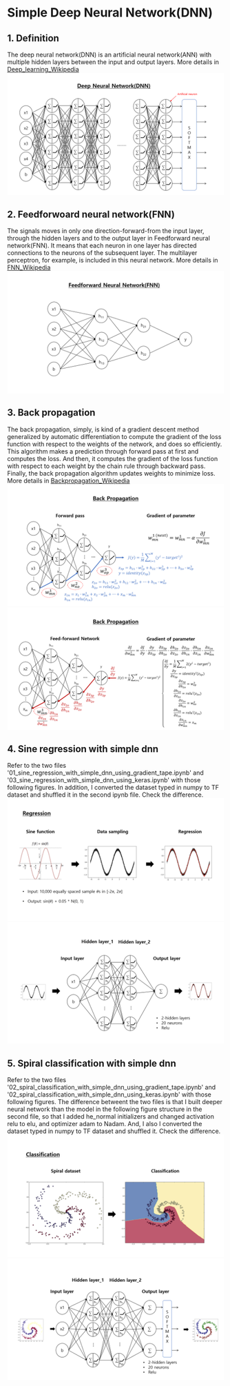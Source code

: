 # Simple Deep Neural Network(DNN)

## 1. Definition
The deep neural network(DNN) is an artificial neural network(ANN) with multiple hidden layers between the input and output layers. More details in [Deep_learning_Wikipedia](https://en.wikipedia.org/wiki/Deep_learning)
![01_dnn_structure](https://github.com/ConstDahoud/simple_dnn/blob/main/images/01_dnn_structure.png)
## 2. Feedforwoard neural network(FNN)
The signals moves in only one direction-forward-from the input layer, through the hidden layers and to the output layer in Feedforward neural network(FNN). It means that each neuron in one layer has directed connections to the neurons of the subsequent layer. The multilayer perceptron, for example, is included in this neural network. More details in [FNN_Wikipedia](https://en.wikipedia.org/wiki/Feedforward_neural_network)
![01_fnn](https://github.com/ConstDahoud/simple_dnn/blob/main/images/01_fnn.png)
## 3. Back propagation
The back propagation, simply, is kind of a gradient descent method generalized by automatic differentiation to compute the gradient of the loss function with respect to the weights of the network, and does so efficiently. This algorithm makes a prediction through forward pass at first and computes the loss. And then, it computes the gradient of the loss function with respect to each weight by the chain rule through backward pass. Finally, the back propagation algorithm updates weights to minimize loss. More details in [Backpropagation_Wikipedia](https://en.wikipedia.org/wiki/Backpropagation)
![01_forward_pass](https://github.com/ConstDahoud/simple_dnn/blob/main/images/01_forward_pass.png)
![01_back_propagation](https://github.com/ConstDahoud/simple_dnn/blob/main/images/01_back_propagation.png)
## 4. Sine regression with simple dnn
Refer to the two files '01_sine_regression_with_simple_dnn_using_gradient_tape.ipynb' and '03_sine_regression_with_simple_dnn_using_keras.ipynb' with those following figures. In addition, I converted the dataset typed in numpy to TF dataset and shuffled it in the second ipynb file. Check the difference.   
![02_regression](https://github.com/ConstDahoud/simple_dnn/blob/main/images/02_regression.png)
![02_regression_network](https://github.com/ConstDahoud/simple_dnn/blob/main/images/02_regression_network.png)
## 5. Spiral classification with simple dnn
Refer to the two files '02_spiral_classification_with_simple_dnn_using_gradient_tape.ipynb' and '02_spiral_classification_with_simple_dnn_using_keras.ipynb' with those following figures. The difference betweent the two files is that I built deeper neural network than the model in the following figure structure in the second file, so that I added he_normal initializers and changed activation relu to elu, and optimizer adam to Nadam. And, I also I converted the dataset typed in numpy to TF dataset and shuffled it. Check the difference.     
![03_classification](https://github.com/ConstDahoud/simple_dnn/blob/main/images/03_classification.png)
![03_classification_network](https://github.com/ConstDahoud/simple_dnn/blob/main/images/03_classification_network.png)
